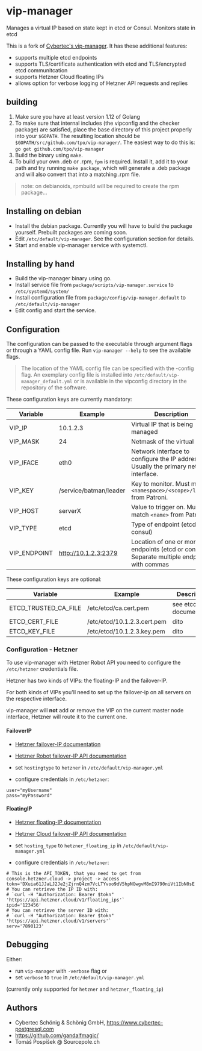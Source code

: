 # vip-manager

Manages a virtual IP based on state kept in etcd or Consul. Monitors state in etcd 

This is a fork of [Cybertec's vip-manager](https://github.com/cybertec-postgresql/vip-manager).
It has these additional features:

* supports multiple etcd endpoints
* supports TLS/certificate authentication with etcd and TLS/encrypted etcd communitcation
* supports Hetzner Cloud floating IPs
* allows option for verbose logging of Hetzner API requests and replies

## building

1. Make sure you have at least version 1.12 of Golang
2. To make sure that internal includes (the vipconfig and the checker package) are satisfied, place the base directory of this project properly into your `$GOPATH`.
    The resulting location should be `$GOPATH/src/github.com/tpo/vip-manager/`. The easiest way to do this is:
    ```go get github.com/tpo/vip-manager```
3. Build the binary using `make`.
4. To build your own .deb or .rpm, `fpm` is required.
    Install it, add it to your path and try running `make package`, which will generate a .deb package and will also convert that into a matching .rpm file.
> note: on debianoids, rpmbuild will be required to create the rpm package...

## Installing on debian

* Install the debian package. Currently you will have to build the package yourself. Prebuilt packages are coming soon.
* Edit `/etc/default/vip-manager`. See the configuration section for details.
* Start and enable vip-manager service with systemctl.

## Installing by hand

* Build the vip-manager binary using go. 
* Install service file from `package/scripts/vip-manager.service` to `/etc/systemd/system/`
* Install configuration file from `package/config/vip-manager.default` to `/etc/default/vip-manager`
* Edit config and start the service.

## Configuration

The configuration can be passed to the executable through argument flags or through a YAML config file. Run `vip-manager --help` to see the available flags.

> The location of the YAML config file can be specified with the -config flag.
> An exemplary config file is installed into `/etc/default/vip-manager_default.yml` or is available in the vipconfig directory in the repository of the software.

These configuration keys are currently mandatory:

| Variable  | Example  | Description                                                                              |
|-----------|----------|------------------------------------------------------------------------------------------|
| VIP_IP    | 10.1.2.3 | Virtual IP that is being managed                                                         |
| VIP_MASK  | 24       | Netmask of the virtual IP                                                                |
| VIP_IFACE | eth0     | Network interface to configure the IP address on. Usually the primary network interface. |
| VIP_KEY   | /service/batman/leader | Key to monitor. Must match `<namespace>/<scope>/leader` from Patroni.      |
| VIP_HOST  | serverX  | Value to trigger on. Must match `<name>` from Patroni.                                   |
| VIP_TYPE  | etcd     | Type of endpoint (etcd or consul)                                                        |
| VIP_ENDPOINT | http://10.1.2.3:2379 | Location of one or more endpoints (etcd or consul). Separate multiple endpoints with commas |

These configuration keys are optional:

| Variable             | Example                     | Description                                                |
|----------------------|-----------------------------|------------------------------------------------------------|
| ETCD_TRUSTED_CA_FILE | /etc/etcd/ca.cert.pem       | see etcd documentation                                     |
| ETCD_CERT_FILE       | /etc/etcd/10.1.2.3.cert.pem | dito                                                       |
| ETCD_KEY_FILE        | /etc/etcd/10.1.2.3.key.pem  | dito                                                       |

### Configuration - Hetzner

To use vip-manager with Hetzner Robot API you need to configure the
`/etc/hetzner` credentials file.

Hetzner has two kinds of VIPs: the floating-IP and the failover-IP.

For both kinds of VIPs you'll need to set up the failover-ip on all
servers on the respective interface.

vip-manager will **not** add or remove the VIP on the current master
node interface, Hetzner will route it to the current one.

#### FailoverIP

* [Hetzner failover-IP documentation](https://wiki.hetzner.de/index.php/Failover/en)
* [Hetzner Robot failover-IP API documentation](https://robot.your-server.de/doc/webservice/en.html#failover)

* set `hostingtype` to `hetzner` in `/etc/default/vip-manager.yml`
* configure credentials in `/etc/hetzner`:

```
user="myUsername"
pass="myPassword"
```

#### FloatingIP

* [Hetzner floating-IP documentation](https://wiki.hetzner.de/index.php/CloudServer/en#What_are_floating_IPs_and_how_do_they_work.3F)
* [Hetzner Cloud failover-IP API documentation](https://docs.hetzner.cloud/#floating-ips)

* set `hosting_type` to `hetzner_floating_ip` in `/etc/default/vip-manager.yml`
* configure credentials in `/etc/hetzner`:

```
# This is the API_TOKEN, that you need to get from console.hetzner.cloud -> project -> access
tokn='DXuia61JJaLJ2Je2jZjrnQ4zm7VcLTYvoo9dV5hpNGwgvM8mI9790niVt1IbN0sE'
# You can retrieve the IP ID with:
# `curl -H "Authorization: Bearer $tokn" 'https://api.hetzner.cloud/v1/floating_ips'`
ipid='123456'
# You can retrieve the server ID with:
# `curl -H "Authorization: Bearer $tokn" 'https://api.hetzner.cloud/v1/servers'`
serv='7890123'
```

## Debugging

Either:

* run `vip-manager` with `-verbose` flag or
* set `verbose` to `true` in `/etc/default/vip-manager.yml`

(currently only supported for `hetzner` and `hetzner_floating_ip`)

## Authors

* Cybertec Schönig & Schönig GmbH, https://www.cybertec-postgresql.com
* https://github.com/gandalfmagic/
* Tomáš Pospíšek @ Sourcepole.ch
